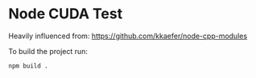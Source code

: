 Node CUDA Test
===================

Heavily influenced from: https://github.com/kkaefer/node-cpp-modules

To build the project run:
```
npm build .
```
